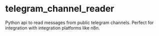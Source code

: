# telegram_channel_reader
Python api to read messages from public telegram channels. Perfect for integration with integration platforms like n8n.

